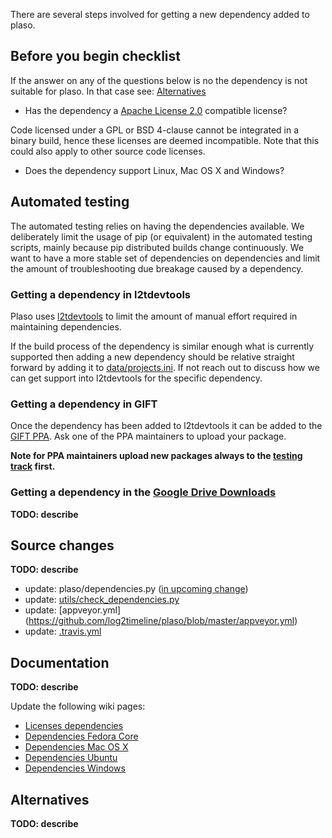 There are several steps involved for getting a new dependency added to plaso.

## Before you begin checklist
If the answer on any of the questions below is no the dependency is not suitable for plaso. In that case see: [Alternatives](https://github.com/log2timeline/plaso/wiki/Adding-a-new-dependency#alternatives)

* Has the dependency a [Apache License 2.0](http://www.apache.org/licenses/LICENSE-2.0) compatible license?

Code licensed under a GPL or BSD 4-clause cannot be integrated in a binary build, hence these licenses are deemed incompatible. Note that this could also apply to other source code licenses.

* Does the dependency support Linux, Mac OS X and Windows?

## Automated testing
The automated testing relies on having the dependencies available. We deliberately limit the usage of pip (or equivalent) in the automated testing scripts, mainly because pip distributed builds change continuously. We want to have a more stable set of dependencies on dependencies and limit the amount of troubleshooting due breakage caused by a dependency.

### Getting a dependency in l2tdevtools
Plaso uses [l2tdevtools](https://github.com/log2timeline/l2tdevtools) to limit the amount of manual effort required in maintaining dependencies.

If the build process of the dependency is similar enough what is currently supported then adding a new dependency should be relative straight forward by adding it to [data/projects.ini](https://github.com/log2timeline/l2tdevtools/blob/master/data/projects.ini). If not reach out to discuss how we can get support into l2tdevtools for the specific dependency.

### Getting a dependency in GIFT
Once the dependency has been added to l2tdevtools it can be added to the [GIFT PPA](https://launchpad.net/~gift). Ask one of the PPA maintainers to upload your package.

**Note for PPA maintainers upload new packages always to the [testing track](https://launchpad.net/~gift/+archive/ubuntu/testing) first.**

### Getting a dependency in the [Google Drive Downloads](https://googledrive.com/host/0B30H7z4S52FleW5vUHBnblJfcjg/)
**TODO: describe**

## Source changes
**TODO: describe**

* update: plaso/dependencies.py ([in upcoming change](https://codereview.appspot.com/220440043/))
* update: [utils/check_dependencies.py](https://github.com/log2timeline/plaso/blob/master/utils/check_dependencies.py)
* update: [appveyor.yml] (https://github.com/log2timeline/plaso/blob/master/appveyor.yml)
* update: [.travis.yml](https://github.com/log2timeline/plaso/blob/master/.travis.yml)

## Documentation
**TODO: describe**

Update the following wiki pages:

* [Licenses dependencies](https://github.com/log2timeline/plaso/wiki/Licenses-dependencies)
* [Dependencies Fedora Core](https://github.com/log2timeline/plaso/wiki/Dependencies-Fedora-Core)
* [Dependencies Mac OS X](https://github.com/log2timeline/plaso/wiki/Dependencies-Mac-OS-X)
* [Dependencies Ubuntu](https://github.com/log2timeline/plaso/wiki/Dependencies---Ubuntu)
* [Dependencies Windows](https://github.com/log2timeline/plaso/wiki/Dependencies-Windows)

## Alternatives
**TODO: describe**